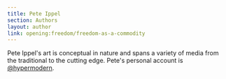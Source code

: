 ```yaml
---
title: Pete Ippel
section: Authors
layout: author
link: opening:freedom/freedom-as-a-commodity
---
```

Pete Ippel's art is conceptual in nature and spans a variety of media from the
traditional to the cutting edge. Pete's personal account is
[@hypermodern](https://twitter.com/hypermodern).


